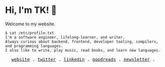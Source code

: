 # Hi, I'm TK! 👋

Welcome to my website.

```console
$ cat /etc/profile.txt
I'm a software engineer, lifelong-learner, and writer.
Always curious about backend, frontend, developer tooling, compilers, and programming languages.
I also like to write, play music, read books, and learn new languages.
```

<p align="center">
  <samp>
    <a href="https://iamtk.co">website</a> .
    <a href="https://twitter.com/leandrotk_">twitter</a> .
    <a href="https://linkedin.com/in/imtk">linkedin</a> .
    <a href="https://goodreads.com/iamteekay">goodreads</a> .
    <a href="https://teekay.substack.com">newsletter</a> .
  </samp>
</p>
